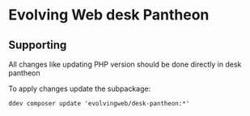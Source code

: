 Evolving Web desk Pantheon
====================================

## Supporting

All changes like updating PHP version should be done directly in desk pantheon 


To apply changes update the subpackage:

    ddev composer update 'evolvingweb/desk-pantheon:*'

